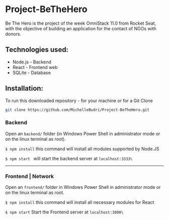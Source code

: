 # Project-BeTheHero

Be The Hero is the project of the week OmniStack 11.0 from Rocket Seat, with the objective of building an application for the contact of NGOs with donors.

## Technologies used:
* Node.js - Backend
* React - Frontend web
* SQLite - Database

## Installation:

To run this downloaded repository - for your machine or for a Git Clone

```bash
git clone https://github.com/MichelleBudri/Project-BeTheHero.git
```


### Backend

Open an `backend/` folder (in Windows Power Shell in administrator mode or on the linux terminal as root).


`$ npm install` this command will install all modules supported by Node.JS

`$ npm start ` will start the backend server at `localhost:3333\`

---

### Frontend | Network
Open an `frontend/` folder in Windows Power Shell in administrator mode or on the linux terminal as root.


`$ npm install` this command will install all necessary modules for React



`$ npm start` Start the Frontend server at `localhost:3000\`
